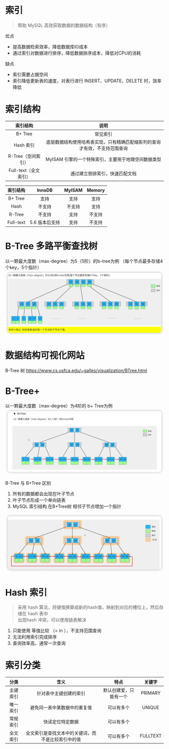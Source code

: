 # 索引
> 帮助 MySQL 高效获取数据的数据结构（有序）

优点
* 提高数据检索效率，降低数据库IO成本
* 通过索引对数据进行排序，降低数据排序成本，降低对CPU的消耗

缺点  
* 索引需要占据空间
* 索引降低更新表的速度，对表行进行 INSERT、UPDATE、DELETE 时，效率降低

# 索引结构
|  索引结构 | 说明 | 
| :-----:| :----: |
| B+ Tree | 常见索引 |    
| Hash 索引 | 底层数据结构使用哈希表实现，只有精确匹配缩影列的查询才有效，不支持范围查询 |    
|  R-Tree（空间索引） | MyISAM 引擎的一个特殊索引，主要用于地理空间数据类型 |  
| Full-text（全文索引） | 通过建立倒排索引，快速匹配文档 |  

|  索引结构 | InnoDB |  MyISAM | Memory |
| :-----:| :----: | :----: | :----: |
| B+ Tree | 支持 |   支持 | 支持 | 
| Hash | 不支持 |  不支持 | 支持 | 
| R-Tree | 不支持 |  支持 | 不支持 | 
| Full-text | 5.6 版本后支持 |  支持 | 不支持 | 

# B-Tree 多路平衡查找树
以一颗最大度数（max-degree）为5（5阶）的b-tree为例
（每个节点最多存储4个key，5个指针）
![B-Tree 示例图](B-Tree.png)

# 数据结构可视化网站
B-Tree 树
https://www.cs.usfca.edu/~galles/visualization/BTree.html

# B-Tree+ 
以一颗最大度数（max-degree）为4阶的 b+ Tree为例
![B+-Tree 示例图](B+Tree.png)

B-Tree 与 B+Tree 区别
1. 所有的数据都会出现在叶子节点
2. 叶子节点形成一个单向链表
3. MySQL 索引结构 在B+Tree树 相邻子节点增加一个指针

![B+-Tree 示例图](MySQL_B+Tree.png)

# Hash 索引
> 采用 hash 算法，将键值换算成新的hash值，映射到对应的槽位上，然后存储在 hash 表中  
> 出现hash 冲突，可以使用链表解决

1. 只能使用 等值比较 （= in ），不支持范围查询
2. 无法利用索引完成排序
3. 查询效率高，通常一次查询

# 索引分类
|  分类 | 含义 |  特点 | 关键字 |
| :-----:| :----: | :----: | :----: |
| 主键索引 | 针对表中主键创建的索引 |  默认创建爱，只能有一个 | PRIMARY |
| 唯一索引 | 避免同一表中某数据中的重复值 |  可以有多个 | UNIQUE |
| 常规索引 | 快读定位特定数据 |  可以有多个 |  |
| 全文索引 | 全文索引是查找文本中的关键词，而不是比较索引中的值 |  可以有多个 | FULLTEXT |